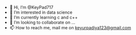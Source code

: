 - 👋 Hi, I’m @KeyPad717
- 👀 I’m interested in data science
- 🌱 I’m currently learning c and c++
- 💞️ I’m looking to collaborate on ...
- 📫 How to reach me, mail me on keyurpadiya123@gmail.com

<!---
KeyPad717/KeyPad717 is a ✨ special ✨ repository because its `README.md` (this file) appears on your GitHub profile.
You can click the Preview link to take a look at your changes.
--->
